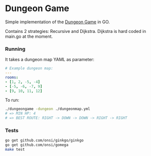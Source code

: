 # Dungeon Game

Simple implementation of the [Dungeon Game](https://leetcode.com/problems/dungeon-game/) in GO.

Contains 2 strategies: Recursive and Dijkstra.
Dijkstra is hard coded in main.go at the moment.

### Running

It takes a dungeon map YAML as parameter:

```YAML
# Example dungeon map:
---
rooms:
- [1, 2, -5, -4]
- [-5, -6, -7, 9]
- [9, 10, 11, 12]
```

To run:
```bash
./dungeongame -dungeon ./dungeonmap.yml
# => MIN HP: 4
# => BEST ROUTE: RIGHT -> DOWN -> DOWN -> RIGHT -> RIGHT
```

### Tests

```bash
go get github.com/onsi/ginkgo/ginkgo
go get github.com/onsi/gomega
make test
```
